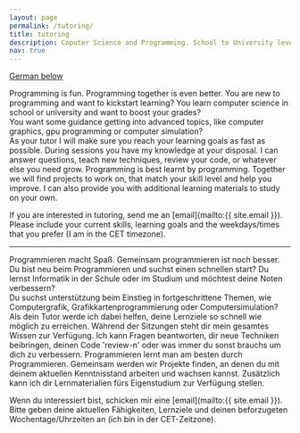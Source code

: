```yaml
---
layout: page
permalink: /tutoring/
title: tutoring
description: Coputer Science and Programming. School to University level.
nav: true
---
```


<script type="text/javascript">
$(document).ready(function() {
    if ($("body").height() > $(window).height()) {
        document.getElementById("link-to-german").style.visibility = "visible";
    else
        document.getElementById("link-to-german").style.visibility = "hidden";
    }
});
</script>

<a href="#german" id="link-to-german">German below</a>

Programming is fun. Programming together is even better. 
You are new to programming and want to kickstart learning? 
You learn computer science in school or university and want to boost your grades?    
You want some guidance getting into advanced topics, like computer graphics, gpu programming or computer simulation?  
As your tutor I will make sure you reach your learning goals as fast as possible. During sessions you have my knowledge at your disposal. I can answer questions, teach new techniques, review your code, or whatever else you need grow. Programming is best learnt by programming. Together we will find projects to work on, that match your skill level and help you improve. I can also provide you with additional learning materials to study on your own.     

If you are interested in tutoring, send me an [email](mailto:{{ site.email }}). Please include your current skills, learning goals and the weekdays/times that you prefer (I am in the CET timezone).  

---

<a name="german"></a>
Programmieren macht Spaß. Gemeinsam programmieren ist noch besser. 
Du bist neu beim Programmieren und suchst einen schnellen start? 
Du lernst Informatik in der Schule oder im Studium und möchtest deine Noten verbessern?    
Du suchst unterstützung beim Einstieg in fortgeschrittene Themen, wie Computergrafik, Grafikkartenprogrammierung oder Computersimulation?  
Als dein Tutor werde ich dabei helfen, deine Lernziele so schnell wie möglich zu erreichen. Während der Sitzungen steht dir mein gesamtes Wissen zur Verfügung. Ich kann Fragen beantworten, dir neue Techniken beibringen, deinen Code 'review-n' oder was immer du sonst brauchs um dich zu verbessern. Programmieren lernt man am besten durch Programmieren. Gemeinsam werden wir Projekte finden, an denen du mit deinem aktuellen Kenntnisstand arbeiten und wachsen kannst. Zusätzlich kann ich dir Lernmaterialien fürs Eigenstudium zur Verfügung stellen.     

Wenn du interessiert bist, schicken mir eine [email](mailto:{{ site.email }}). Bitte geben deine aktuellen Fähigkeiten, Lernziele und deinen beforzugeten Wochentage/Uhrzeiten an (ich bin in der CET-Zeitzone).
